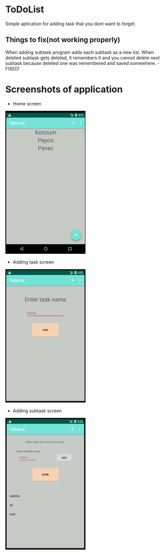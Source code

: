 # ToDoList

Simple aplication for adding task that you dont want to forget.

## Things to fix(not working properly)

When adding subtask program adds each subtask as a new list. When deleted subtask gets deleted, it remembers it and you cannot delete next subtask because deleted one was remembered and saved somewhere. - FIXED!

# Screenshots of application

* Home screen

<img src="Look/first.png" width="250"> 

* Adding task screen

<img src="Look/second.png" width="250"> 

* Adding subtask screen

<img src="Look/third.png" width="250">
